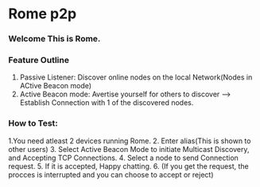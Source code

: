 # Rome p2p
### Welcome This is Rome.
### Feature Outline
1. Passive Listener: Discover online nodes on the local Network(Nodes in ACtive Beacon mode)
2. Active Beacon mode: Avertise yourself for others to discover --> Establish Connection with 1 of the discovered nodes.

### How to Test:
1.You need atleast 2 devices running Rome.
2. Enter alias(This is shown to other users)
3. Select Active Beacon Mode to initiate Multicast Discovery, and Accepting TCP Connections.
4. Select a node to send Connection request.
5. If it is accepted, Happy chatting.
6. (If you get the request, the procces is interrupted and you can choose to accept or reject)

